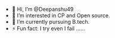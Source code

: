 - 👋 Hi, I’m @Deepanshu49
- 👀 I’m interested in CP and Open source.
- 🌱 I’m currently pursuing B.tech.
- ⚡ Fun fact: I try even I fail ......

<!---
Deepanshu49/Deepanshu49 is a ✨ special ✨ repository because its `README.md` (this file) appears on your GitHub profile.
You can click the Preview link to take a look at your changes.
--->
